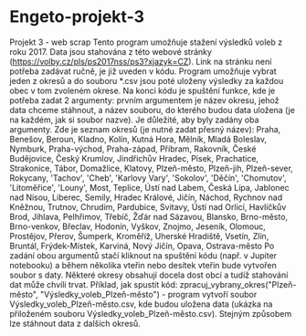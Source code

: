 # Engeto-projekt-3
Projekt 3 - web scrap
Tento program umožňuje stažení výsledků voleb z roku 2017. 
Data jsou stahována z této webové stránky (https://volby.cz/pls/ps2017nss/ps3?xjazyk=CZ). Link na stránku není potřeba zadávat ručně, je již uveden v kódu. 
Program umožňuje vybrat jeden z okresů a do souboru *.csv jsou poté uloženy výsledky za každou obec v tom zvoleném okrese. 
Na konci kódu je spuštění funkce, kde je potřeba zadat 2 argumenty: prvním argumentem je název okresu, jehož data chceme stáhnout, a název souboru, do kterého budou data uložena (je na každém, jak si soubor nazve). 
Je důležité, aby byly zadány oba argumenty. 
Zde je seznam okresů (je nutné zadat přesný název):
Praha, Benešov, Beroun, Kladno, Kolín, Kutná Hora, Mělník, Mladá Boleslav, Nymburk, Praha-východ, Praha-západ, Příbram, Rakovník, České Budějovice, Český Krumlov, Jindřichův Hradec, Písek, Prachatice, Strakonice, Tábor, Domažlice, Klatovy, Plzeň-město, Plzeň-jih, Plzeň-sever, Rokycany, 'Tachov', 'Cheb', 'Karlovy Vary', 'Sokolov', 'Děčín', 'Chomutov', 'Litoměřice', 'Louny', Most, Teplice, Ústí nad Labem, Česká Lípa, Jablonec nad Nisou, Liberec, Semily, Hradec Králové, Jičín, Náchod, Rychnov nad Kněžnou, Trutnov, Chrudim, Pardubice, Svitavy, Ústí nad Orlicí, Havlíčkův Brod, Jihlava, Pelhřimov, Třebíč, Žďár nad Sázavou, Blansko, Brno-město, Brno-venkov, Břeclav, Hodonín, Vyškov, Znojmo, Jeseník, Olomouc, Prostějov, Přerov, Šumperk, Kroměříž, Uherské Hradiště, Vsetín, Zlín, Bruntál, Frýdek-Místek, Karviná, Nový Jičín, Opava, Ostrava-město
Po zadání obou argumentů  stačí kliknout na spuštění kódu (např. v Jupiter notebooku) a během několika vteřin nebo desítek vteřin bude vytvořen soubor s daty. Některé okresy obsahují docela dost obcí a tudíž stahování dat může chvíli trvat. 
Příklad, jak spustit kód: zpracuj_vybrany_okres("Plzeň-město", "Výsledky_voleb_Plzeň-město") - program vytvoří soubor Výsledky_voleb_Plzeň-město.csv, kde budou uložena data (ukázka na přiloženém souboru Výsledky_voleb_Plzeň-město.csv).
Stejným způsobem lze stáhnout data z dalších okresů. 
